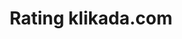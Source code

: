 ---
language: id
layout: urlforward
icon: https://cloud.klikada.com/image/klikada-logo-kotak.png
title: Rating klikada.com
permalink: /rating/
link: https://g.page/r/CeahIqF_FDffEAg/review
---